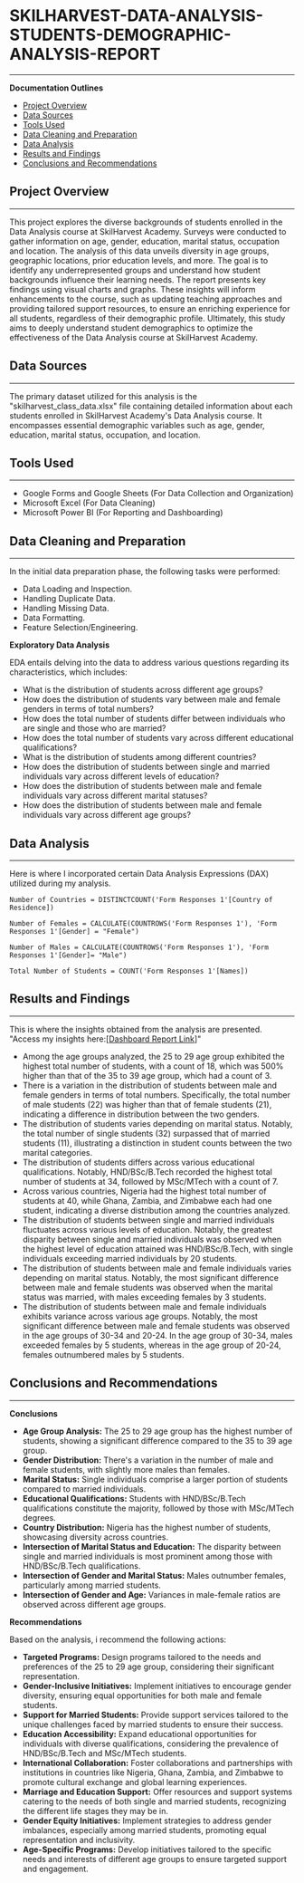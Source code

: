 # SKILHARVEST-DATA-ANALYSIS-STUDENTS-DEMOGRAPHIC-ANALYSIS-REPORT
---

**Documentation Outlines**

- [Project Overview](#project-overview)
- [Data Sources](#data-sources)
- [Tools Used](#tools-used)
- [Data Cleaning and Preparation](#data-cleaning-and-preparation)
- [Data Analysis](#data-analysis)
- [Results and Findings](#results-and-findings)
- [Conclusions and Recommendations](#conclusions-and-recommendations)

## Project Overview
---
This project explores the diverse backgrounds of students enrolled in the Data Analysis course at SkilHarvest Academy. Surveys were conducted to gather information on age, gender, education, marital status, occupation and location. The analysis of this data unveils diversity in age groups, geographic locations, prior education levels, and more. The goal is to identify any underrepresented groups and understand how student backgrounds influence their learning needs. The report presents key findings using visual charts and graphs. These insights will inform enhancements to the course, such as updating teaching approaches and providing tailored support resources, to ensure an enriching experience for all students, regardless of their demographic profile. Ultimately, this study aims to deeply understand student demographics to optimize the effectiveness of the Data Analysis course at SkilHarvest Academy.

## Data Sources
---
The primary dataset utilized for this analysis is the "skilharvest_class_data.xlsx" file containing detailed information about each students enrolled in SkilHarvest Academy's Data Analysis course. It encompasses essential demographic variables such as age, gender, education, marital status, occupation, and location.

## Tools Used
---
- Google Forms and Google Sheets (For Data Collection and Organization)
- Microsoft Excel (For Data Cleaning)
- Microsoft Power BI (For Reporting and Dashboarding)

## Data Cleaning and Preparation
---
In the initial data preparation phase, the following tasks were performed:
- Data Loading and Inspection.
- Handling Duplicate Data.
- Handling Missing Data.
- Data Formatting.
- Feature Selection/Engineering.

**Exploratory Data Analysis**

EDA entails delving into the data to address various questions regarding its characteristics, which includes:
- What is the distribution of students across different age groups?
- How does the distribution of students vary between male and female genders in terms of total numbers?
- How does the total number of students differ between individuals who are single and those who are married?
- How does the total number of students vary across different educational qualifications?
- What is the distribution of students among different countries?
- How does the distribution of students between single and married individuals vary across different levels of education?
- How does the distribution of students between male and female individuals vary across different marital statuses?
- How does the distribution of students between male and female individuals vary across different age groups?

## Data Analysis
---
Here is where I incorporated certain Data Analysis Expressions (DAX) utilized during my analysis.
```
Number of Countries = DISTINCTCOUNT('Form Responses 1'[Country of Residence])
```
```
Number of Females = CALCULATE(COUNTROWS('Form Responses 1'), 'Form Responses 1'[Gender] = "Female")
```
```
Number of Males = CALCULATE(COUNTROWS('Form Responses 1'), 'Form Responses 1'[Gender]= "Male")
```
```
Total Number of Students = COUNT('Form Responses 1'[Names])
```

## Results and Findings
---
This is where the insights obtained from the analysis are presented. "Access my insights here:[[Dashboard Report Link](https://app.powerbi.com/view?r=eyJrIjoiOTVkY2U4YWUtYWQ1NS00M2U3LTlmODItYmM1NjAyYjRhOTkxIiwidCI6IjBlZjcwYWU3LWI3NmUtNGI4ZC04NWEzLWZlZmFmNjg4MDAxZCJ9)]"
- Among the age groups analyzed, the 25 to 29 age group exhibited the highest total number of students, with a count of 18, which was 500% higher than that of the 35 to 39 age group, which had a count of 3.
- There is a variation in the distribution of students between male and female genders in terms of total numbers. Specifically, the total number of male students (22) was higher than that of female students (21), indicating a difference in distribution between the two genders.
- The distribution of students varies depending on marital status. Notably, the total number of single students (32) surpassed that of married students (11), illustrating a distinction in student counts between the two marital categories.
- The distribution of students differs across various educational qualifications. Notably, HND/BSc/B.Tech recorded the highest total number of students at 34, followed by MSc/MTech with a count of 7.
- Across various countries, Nigeria had the highest total number of students at 40, while Ghana, Zambia, and Zimbabwe each had one student, indicating a diverse distribution among the countries analyzed.
- The distribution of students between single and married individuals fluctuates across various levels of education. Notably, the greatest disparity between single and married individuals was observed when the highest level of education attained was HND/BSc/B.Tech, with single individuals exceeding married individuals by 20 students.
- The distribution of students between male and female individuals varies depending on marital status. Notably, the most significant difference between male and female students was observed when the marital status was married, with males exceeding females by 3 students.
- The distribution of students between male and female individuals exhibits variance across various age groups. Notably, the most significant difference between male and female students was observed in the age groups of 30-34 and 20-24. In the age group of 30-34, males exceeded females by 5 students, whereas in the age group of 20-24, females outnumbered males by 5 students.

## Conclusions and Recommendations
---

**Conclusions**
- **Age Group Analysis:** The 25 to 29 age group has the highest number of students, showing a significant difference compared to the 35 to 39 age group.
- **Gender Distribution:** There's a variation in the number of male and female students, with slightly more males than females.
- **Marital Status:** Single individuals comprise a larger portion of students compared to married individuals.
- **Educational Qualifications:** Students with HND/BSc/B.Tech qualifications constitute the majority, followed by those with MSc/MTech degrees.
- **Country Distribution:** Nigeria has the highest number of students, showcasing diversity across countries.
- **Intersection of Marital Status and Education:** The disparity between single and married individuals is most prominent among those with HND/BSc/B.Tech qualifications.
- **Intersection of Gender and Marital Status:** Males outnumber females, particularly among married students.
- **Intersection of Gender and Age:** Variances in male-female ratios are observed across different age groups.

**Recommendations**

Based on the analysis, i recommend the following actions:
- **Targeted Programs:** Design programs tailored to the needs and preferences of the 25 to 29 age group, considering their significant representation.
- **Gender-Inclusive Initiatives:** Implement initiatives to encourage gender diversity, ensuring equal opportunities for both male and female students.
- **Support for Married Students:** Provide support services tailored to the unique challenges faced by married students to ensure their success.
- **Education Accessibility:** Expand educational opportunities for individuals with diverse qualifications, considering the prevalence of HND/BSc/B.Tech and MSc/MTech students.
- **International Collaboration:** Foster collaborations and partnerships with institutions in countries like Nigeria, Ghana, Zambia, and Zimbabwe to promote cultural exchange and global learning experiences.
- **Marriage and Education Support:** Offer resources and support systems catering to the needs of both single and married students, recognizing the different life stages they may be in.
- **Gender Equity Initiatives:** Implement strategies to address gender imbalances, especially among married students, promoting equal representation and inclusivity.
- **Age-Specific Programs:** Develop initiatives tailored to the specific needs and interests of different age groups to ensure targeted support and engagement.
